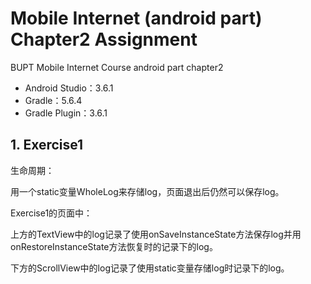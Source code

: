 # Mobile Internet (android part) Chapter2 Assignment

BUPT Mobile Internet Course android part chapter2

- Android Studio：3.6.1
- Gradle：5.6.4
- Gradle Plugin：3.6.1

## 1. Exercise1

生命周期：

用一个static变量WholeLog来存储log，页面退出后仍然可以保存log。

Exercise1的页面中：

上方的TextView中的log记录了使用onSaveInstanceState方法保存log并用onRestoreInstanceState方法恢复时的记录下的log。

下方的ScrollView中的log记录了使用static变量存储log时记录下的log。





